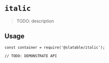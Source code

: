 # `italic`

  > TODO: description
  
  ## Usage
  
  ```
  const container = require('@slatable/italic');
  
  // TODO: DEMONSTRATE API
  ```